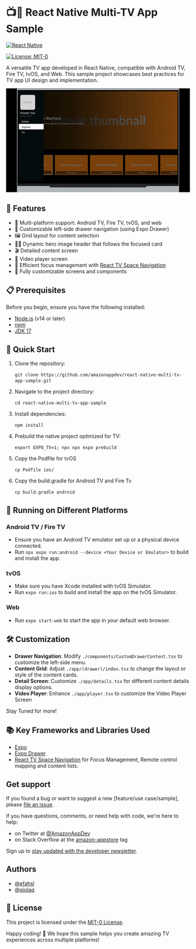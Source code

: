 # 📺🚀 React Native Multi-TV App Sample

[![React Native](https://img.shields.io/badge/React%20Native-v0.74.2-blue.svg)](https://reactnative.dev/)

[![License: MIT-0](https://img.shields.io/badge/License-MIT-yellow.svg)](https://github.com/AmazonAppDev/react-native-multi-tv-app-sample/blob/main/LICENSE)

A versatile TV app developed in React Native, compatible with Android TV, Fire TV, tvOS, and Web. This sample project showcases best practices for TV app UI design and implementation.

![Demo GIF](https://github.com/AmazonAppDev/react-native-multi-tv-app-sample/blob/main/tvdemo.gif)

## 🌟 Features

- 📱 Multi-platform support: Android TV, Fire TV, tvOS, and web
- 🎨 Customizable left-side drawer navigation (using Expo Drawer)
- 🖼️ Grid layout for content selection
- 🦸‍♂️ Dynamic hero image header that follows the focused card
- 🎬 Detailed content screen
- 🎥 Video player screen
- 🎯 Efficient focus management with [React TV Space Navigation](https://github.com/bamlab/react-tv-space-navigation) 
- 🔧 Fully customizable screens and components

## 📋 Prerequisites

Before you begin, ensure you have the following installed:
- [Node.js](https://nodejs.org/) (v14 or later)
- [npm](https://www.npmjs.com/)
- [JDK 17](https://developer.android.com/build/jdks)

## 🚀 Quick Start

1. Clone the repository:
   ```
   git clone https://github.com/amazonappdev/react-native-multi-tv-app-sample.git
   ```

2. Navigate to the project directory:
   ```
   cd react-native-multi-tv-app-sample
   ```

3. Install dependencies:
   ```
   npm install
   ```

4. Prebuild the native project optimized for TV:
   ```
   export EXPO_TV=1; npx npx expo prebuild 
   ```
5. Copy the Podfile for tvOS
   ```
   cp Podfile ios/
   ```

6. Copy the build.gradle for Android TV and Fire Tv
   ```
   cp build.gradle android 
   ```

## 📱 Running on Different Platforms

### Android TV / Fire TV
- Ensure you have an Android TV emulator set up or a physical device connected.
- Run `npx expo run:android --device <Your Device or Emulator>` to build and install the app.

### tvOS
- Make sure you have Xcode installed with tvOS Simulator.
- Run `expo run:ios` to build and install the app on the tvOS Simulator.

### Web
- Run `expo start:web` to start the app in your default web browser.

## 🛠️ Customization

- **Drawer Navigation**: Modify `./components/CustomDrawerContent.tsx` to customize the left-side menu.
- **Content Grid**: Adjust `./app/(drawer)/index.tsx` to change the layout or style of the content cards.
- **Detail Screen**: Customize `./app/details.tsx` for different content details display options.
- **Video Player**: Enhance `./app/player.tsx` to customize the Video Player Screen

Stay Tuned for more!

## 📚 Key Frameworks and Libraries Used

- [Expo](https://expo.dev/)
- [Expo Drawer](https://docs.expo.dev/router/advanced/drawer/)
- [React TV Space Navigation](https://github.com/bamlab/react-tv-space-navigation) for Focus Management, Remote control mapping and content lists.

## Get support

If you found a bug or want to suggest a new [feature/use case/sample], please [file an issue](../../issues).

If you have questions, comments, or need help with code, we're here to help:
- on Twitter at [@AmazonAppDev](https://twitter.com/AmazonAppDev)
- on Stack Overflow at the [amazon-appstore](https://stackoverflow.com/questions/tagged/amazon-appstore) tag

Sign up to [stay updated with the developer newsletter](https://m.amazonappservices.com/subscribe-newsletter).

## Authors

- [@efahsl](https://github.com/efahsl)
- [@giolaq](https://github.com/giolaq)


## 📄 License

This project is licensed under the [MIT-0 License](LICENSE).

Happy coding! 🎉 We hope this sample helps you create amazing TV experiences across multiple platforms!
